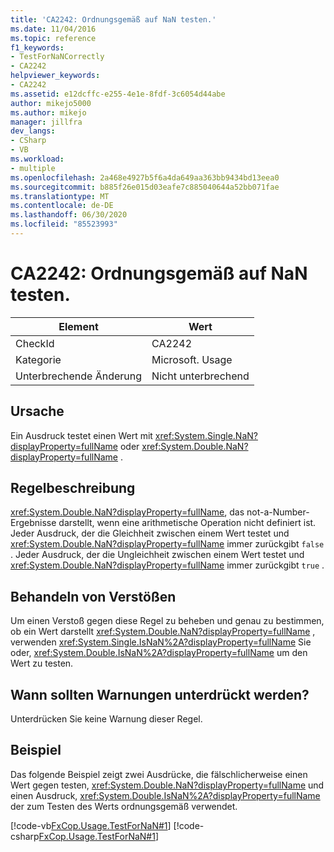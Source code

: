 ```yaml
---
title: 'CA2242: Ordnungsgemäß auf NaN testen.'
ms.date: 11/04/2016
ms.topic: reference
f1_keywords:
- TestForNaNCorrectly
- CA2242
helpviewer_keywords:
- CA2242
ms.assetid: e12dcffc-e255-4e1e-8fdf-3c6054d44abe
author: mikejo5000
ms.author: mikejo
manager: jillfra
dev_langs:
- CSharp
- VB
ms.workload:
- multiple
ms.openlocfilehash: 2a468e4927b5f6a4da649aa363bb9434bd13eea0
ms.sourcegitcommit: b885f26e015d03eafe7c885040644a52bb071fae
ms.translationtype: MT
ms.contentlocale: de-DE
ms.lasthandoff: 06/30/2020
ms.locfileid: "85523993"
---
```

# <a name="ca2242-test-for-nan-correctly"></a>CA2242: Ordnungsgemäß auf NaN testen.

|Element|Wert|
|-|-|
|CheckId|CA2242|
|Kategorie|Microsoft. Usage|
|Unterbrechende Änderung|Nicht unterbrechend|

## <a name="cause"></a>Ursache
Ein Ausdruck testet einen Wert mit <xref:System.Single.NaN?displayProperty=fullName> oder <xref:System.Double.NaN?displayProperty=fullName> .

## <a name="rule-description"></a>Regelbeschreibung
 <xref:System.Double.NaN?displayProperty=fullName>, das not-a-Number-Ergebnisse darstellt, wenn eine arithmetische Operation nicht definiert ist. Jeder Ausdruck, der die Gleichheit zwischen einem Wert testet und <xref:System.Double.NaN?displayProperty=fullName> immer zurückgibt `false` . Jeder Ausdruck, der die Ungleichheit zwischen einem Wert testet und <xref:System.Double.NaN?displayProperty=fullName> immer zurückgibt `true` .

## <a name="how-to-fix-violations"></a>Behandeln von Verstößen
Um einen Verstoß gegen diese Regel zu beheben und genau zu bestimmen, ob ein Wert darstellt <xref:System.Double.NaN?displayProperty=fullName> , verwenden <xref:System.Single.IsNaN%2A?displayProperty=fullName> Sie oder, <xref:System.Double.IsNaN%2A?displayProperty=fullName> um den Wert zu testen.

## <a name="when-to-suppress-warnings"></a>Wann sollten Warnungen unterdrückt werden?
Unterdrücken Sie keine Warnung dieser Regel.

## <a name="example"></a>Beispiel
Das folgende Beispiel zeigt zwei Ausdrücke, die fälschlicherweise einen Wert gegen testen, <xref:System.Double.NaN?displayProperty=fullName> und einen Ausdruck, <xref:System.Double.IsNaN%2A?displayProperty=fullName> der zum Testen des Werts ordnungsgemäß verwendet.

[!code-vb[FxCop.Usage.TestForNaN#1](../code-quality/codesnippet/VisualBasic/ca2242-test-for-nan-correctly_1.vb)]
[!code-csharp[FxCop.Usage.TestForNaN#1](../code-quality/codesnippet/CSharp/ca2242-test-for-nan-correctly_1.cs)]
